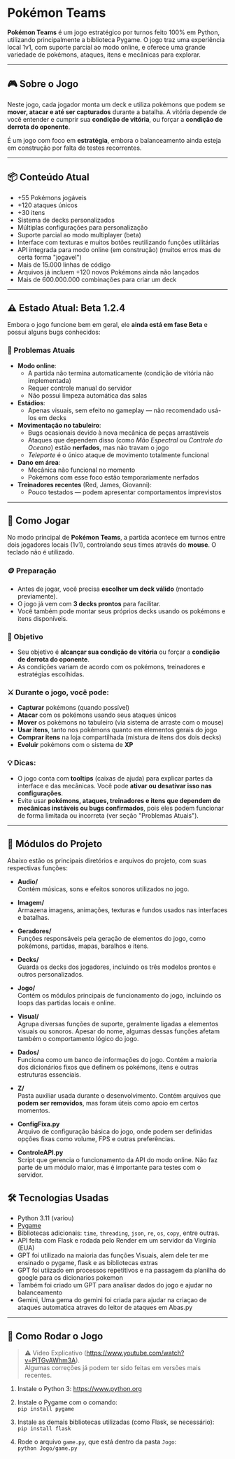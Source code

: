 # Pokémon Teams

**Pokémon Teams** é um jogo estratégico por turnos feito 100% em Python, utilizando principalmente a biblioteca Pygame. O jogo traz uma experiência local 1v1, com suporte parcial ao modo online, e oferece uma grande variedade de pokémons, ataques, itens e mecânicas para explorar.

---

## 🎮 Sobre o Jogo

Neste jogo, cada jogador monta um deck e utiliza pokémons que podem se **mover, atacar e até ser capturados** durante a batalha. A vitória depende de você entender e cumprir sua **condição de vitória**, ou forçar a **condição de derrota do oponente**. 

É um jogo com foco em **estratégia**, embora o balanceamento ainda esteja em construção por falta de testes recorrentes. 

---

## 📦 Conteúdo Atual

- +55 Pokémons jogáveis
- +120 ataques únicos
- +30 itens
- Sistema de decks personalizados
- Múltiplas configurações para personalização
- Suporte parcial ao modo multiplayer (beta)
- Interface com texturas e muitos botões reutilizando funções utilitárias
- API integrada para modo online (em construção) (muitos erros mas de certa forma "jogavel")
- Mais de 15.000 linhas de código
- Arquivos já incluem +120 novos Pokémons ainda não lançados
- Mais de 600.000.000 combinações para criar um deck

---

## ⚠️ Estado Atual: Beta 1.2.4

Embora o jogo funcione bem em geral, ele **ainda está em fase Beta** e possui alguns bugs conhecidos:

### 🐞 Problemas Atuais

- **Modo online**:
  - A partida não termina automaticamente (condição de vitória não implementada)
  - Requer controle manual do servidor
  - Não possui limpeza automática das salas
- **Estádios**:
  - Apenas visuais, sem efeito no gameplay — não recomendado usá-los em decks
- **Movimentação no tabuleiro**:
  - Bugs ocasionais devido à nova mecânica de peças arrastáveis
  - Ataques que dependem disso (como *Mão Espectral* ou *Controle do Oceano*) estão **nerfados**, mas não travam o jogo
  - *Teleporte* é o único ataque de movimento totalmente funcional
- **Dano em área**:
  - Mecânica não funcional no momento
  - Pokémons com esse foco estão temporariamente nerfados
- **Treinadores recentes** (Red, James, Giovanni):
  - Pouco testados — podem apresentar comportamentos imprevistos

---
## 🧠 Como Jogar

No modo principal de **Pokémon Teams**, a partida acontece em turnos entre dois jogadores locais (1v1), controlando seus times através do **mouse**. O teclado não é utilizado.

### 🪙 Preparação
- Antes de jogar, você precisa **escolher um deck válido** (montado previamente).
- O jogo já vem com **3 decks prontos** para facilitar.
- Você também pode montar seus próprios decks usando os pokémons e itens disponíveis.

### 🎯 Objetivo
- Seu objetivo é **alcançar sua condição de vitória** ou forçar a **condição de derrota do oponente**.
- As condições variam de acordo com os pokémons, treinadores e estratégias escolhidas.

### ⚔️ Durante o jogo, você pode:
- **Capturar** pokémons (quando possível)
- **Atacar** com os pokémons usando seus ataques únicos
- **Mover** os pokémons no tabuleiro (via sistema de arraste com o mouse)
- **Usar itens**, tanto nos pokémons quanto em elementos gerais do jogo
- **Comprar itens** na loja compartilhada (mistura de itens dos dois decks)
- **Evoluir** pokémons com o sistema de **XP**

### 💡 Dicas:
- O jogo conta com **tooltips** (caixas de ajuda) para explicar partes da interface e das mecânicas. Você pode **ativar ou desativar isso nas configurações**.
- Evite usar **pokémons, ataques, treinadores e itens que dependem de mecânicas instáveis ou bugs confirmados**, pois eles podem funcionar de forma limitada ou incorreta (ver seção "Problemas Atuais").

---

## 🧩 Módulos do Projeto

Abaixo estão os principais diretórios e arquivos do projeto, com suas respectivas funções:

- **Audio/**  
  Contém músicas, sons e efeitos sonoros utilizados no jogo.

- **Imagem/**  
  Armazena imagens, animações, texturas e fundos usados nas interfaces e batalhas.

- **Geradores/**  
  Funções responsáveis pela geração de elementos do jogo, como pokémons, partidas, mapas, baralhos e itens.

- **Decks/**  
  Guarda os decks dos jogadores, incluindo os três modelos prontos e outros personalizados.

- **Jogo/**  
  Contém os módulos principais de funcionamento do jogo, incluindo os loops das partidas locais e online.

- **Visual/**  
  Agrupa diversas funções de suporte, geralmente ligadas a elementos visuais ou sonoros. Apesar do nome, algumas dessas funções afetam também o comportamento lógico do jogo.

- **Dados/**  
  Funciona como um banco de informações do jogo. Contém a maioria dos dicionários fixos que definem os pokémons, itens e outras estruturas essenciais.

- **Z/**  
  Pasta auxiliar usada durante o desenvolvimento. Contém arquivos que **podem ser removidos**, mas foram úteis como apoio em certos momentos.

- **ConfigFixa.py**  
  Arquivo de configuração básica do jogo, onde podem ser definidas opções fixas como volume, FPS e outras preferências.

- **ControleAPI.py**  
  Script que gerencia o funcionamento da API do modo online. Não faz parte de um módulo maior, mas é importante para testes com o servidor.


## 🛠 Tecnologias Usadas

- Python 3.11 (variou)
- [Pygame](https://www.pygame.org/)
- Bibliotecas adicionais: `time`, `threading`, `json`, `re`, `os`, `copy`, entre outras.
- API feita com Flask e rodada pelo Render em um servidor da Virginia (EUA)
- GPT foi utilizado na maioria das funções Visuais, alem dele ter me ensinado o pygame, flask e as bibliotecas extras
- GPT foi utiizado em processos repetitivos e na passagem da planilha do google para os dicionarios pokemon
- Também foi criado um GPT para analisar dados do jogo e ajudar no balanceamento
- Gemini, Uma gema do gemini foi criada para ajudar na criaçao de ataques automatica atraves do leitor de ataques em Abas.py


---

## 🚀 Como Rodar o Jogo

> ⚠️ Video Explicativo (https://www.youtube.com/watch?v=PlTGvAWhm3A).  
> Algumas correções já podem ter sido feitas em versões mais recentes.

1. Instale o Python 3: https://www.python.org  

2. Instale o Pygame com o comando:  
   `pip install pygame`

3. Instale as demais bibliotecas utilizadas (como Flask, se necessário):  
   `pip install flask`

4. Rode o arquivo `game.py`, que está dentro da pasta `Jogo`:  
   `python Jogo/game.py`